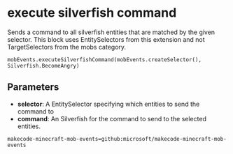 # execute silverfish command

Sends a command to all silverfish entities that are matched by the given selector. This
block uses EntitySelectors from this extension and not TargetSelectors from the mobs
category.

```sig
mobEvents.executeSilverfishCommand(mobEvents.createSelector(), Silverfish.BecomeAngry)
```

## Parameters

* **selector**: A EntitySelector specifying which entities to send the command to
* **command**: An Silverfish for the command to send to the selected entities.

```package
makecode-minecraft-mob-events=github:microsoft/makecode-minecraft-mob-events
```
